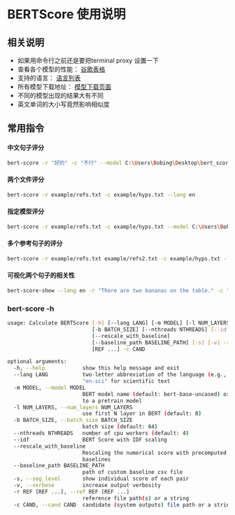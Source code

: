 # BERTScore 使用说明



## 相关说明

* 如果用命令行之前还是要把terminal proxy 设置一下
* 查看各个模型的性能： [谷歌表格](https://docs.google.com/spreadsheets/d/1RKOVpselB98Nnh_EOC4A2BYn8_201tmPODpNWu4w7xI/edit#gid=0)
* 支持的语言： [语言列表](https://github.com/google-research/bert/blob/master/multilingual.md#list-of-languages)
* 所有模型下载地址： [模型下载页面](https://huggingface.co/models)
* 不同的模型出现的结果大有不同
* 英文单词的大小写竟然影响相似度



## 常用指令


#### 中文句子评分

```bash
bert-score -r "好的" -c "不行" --model C:\Users\Bobing\Desktop\bert_score\models\bert-base-chinese --num_layers 9 [--lang zh]

```

#### 两个文件评分

```bash
bert-score -r example/refs.txt -c example/hyps.txt --lang en
```

#### 指定模型评分

```bash
bert-score -r example/refs.txt -c example/hyps.txt --model C:\Users\Bobing\Desktop\bert_score\models\roberta-large --num_layers 9
```

#### 多个参考句子的评分

```bash
bert-score -r example/refs.txt example/refs2.txt -c example/hyps.txt --lang en
```

#### 可视化两个句子的相关性

```bash
bert-score-show --lang en -r "There are two bananas on the table." -c "On the table are two apples." -f out.png
```



### bert-score -h

```bash
usage: Calculate BERTScore [-h] [--lang LANG] [-m MODEL] [-l NUM_LAYERS]
                           [-b BATCH_SIZE] [--nthreads NTHREADS] [--idf]
                           [--rescale_with_baseline]
                           [--baseline_path BASELINE_PATH] [-s] [-v] -r REF
                           [REF ...] -c CAND

optional arguments:
  -h, --help            show this help message and exit
  --lang LANG           two-letter abbreviation of the language (e.g., en) or
                        "en-sci" for scientific text
  -m MODEL, --model MODEL
                        BERT model name (default: bert-base-uncased) or path
                        to a pretrain model
  -l NUM_LAYERS, --num_layers NUM_LAYERS
                        use first N layer in BERT (default: 8)
  -b BATCH_SIZE, --batch_size BATCH_SIZE
                        batch size (default: 64)
  --nthreads NTHREADS   number of cpu workers (default: 4)
  --idf                 BERT Score with IDF scaling
  --rescale_with_baseline
                        Rescaling the numerical score with precomputed
                        baselines
  --baseline_path BASELINE_PATH
                        path of custom baseline csv file
  -s, --seg_level       show individual score of each pair
  -v, --verbose         increase output verbosity
  -r REF [REF ...], --ref REF [REF ...]
                        reference file path(s) or a string
  -c CAND, --cand CAND  candidate (system outputs) file path or a string
```

